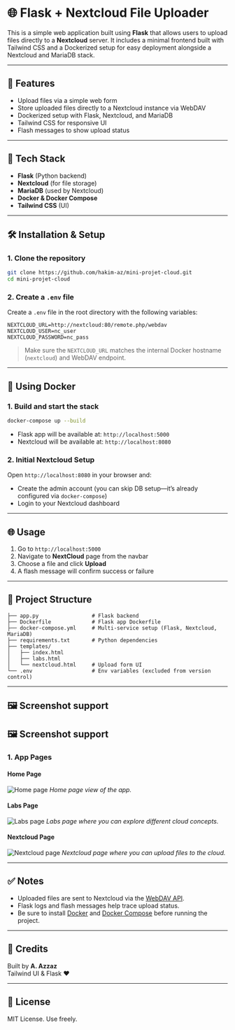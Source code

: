 # 🌐 Flask + Nextcloud File Uploader

This is a simple web application built using **Flask** that allows users to upload files directly to a **Nextcloud** server. It includes a minimal frontend built with Tailwind CSS and a Dockerized setup for easy deployment alongside a Nextcloud and MariaDB stack.

---

## 🚀 Features

- Upload files via a simple web form
- Store uploaded files directly to a Nextcloud instance via WebDAV
- Dockerized setup with Flask, Nextcloud, and MariaDB
- Tailwind CSS for responsive UI
- Flash messages to show upload status

---

## 🧰 Tech Stack

- **Flask** (Python backend)
- **Nextcloud** (for file storage)
- **MariaDB** (used by Nextcloud)
- **Docker & Docker Compose**
- **Tailwind CSS** (UI)

---

## 🛠️ Installation & Setup

### 1. Clone the repository

```bash
git clone https://github.com/hakim-az/mini-projet-cloud.git
cd mini-projet-cloud
```

### 2. Create a `.env` file

Create a `.env` file in the root directory with the following variables:

```env
NEXTCLOUD_URL=http://nextcloud:80/remote.php/webdav
NEXTCLOUD_USER=nc_user
NEXTCLOUD_PASSWORD=nc_pass
```

> Make sure the `NEXTCLOUD_URL` matches the internal Docker hostname (`nextcloud`) and WebDAV endpoint.

---

## 🐳 Using Docker

### 1. Build and start the stack

```bash
docker-compose up --build
```

- Flask app will be available at: `http://localhost:5000`
- Nextcloud will be available at: `http://localhost:8080`

### 2. Initial Nextcloud Setup

Open `http://localhost:8080` in your browser and:

- Create the admin account (you can skip DB setup—it’s already configured via `docker-compose`)
- Login to your Nextcloud dashboard

---

## 🌐 Usage

1. Go to `http://localhost:5000`
2. Navigate to **NextCloud** page from the navbar
3. Choose a file and click **Upload**
4. A flash message will confirm success or failure

---

## 📂 Project Structure

```
├── app.py                 # Flask backend
├── Dockerfile             # Flask app Dockerfile
├── docker-compose.yml     # Multi-service setup (Flask, Nextcloud, MariaDB)
├── requirements.txt       # Python dependencies
├── templates/
│   ├── index.html
│   ├── labs.html
│   └── nextcloud.html     # Upload form UI
└── .env                   # Env variables (excluded from version control)
```
---
## 🖼️ Screenshot support
## 🖼️ Screenshot support

### 1. App Pages

#### Home Page
![Home page](https://i.imgur.com/pjGacLh.png)
*Home page view of the app.*

#### Labs Page
![Labs page](https://i.imgur.com/pjGacLh.png)
*Labs page where you can explore different cloud concepts.*

#### Nextcloud Page
![Nextcloud page](https://i.imgur.com/pjGacLh.png)
*Nextcloud page where you can upload files to the cloud.*

---

## ✅ Notes

- Uploaded files are sent to Nextcloud via the [WebDAV API](https://docs.nextcloud.com/server/latest/user_manual/files/access_webdav.html).
- Flask logs and flash messages help trace upload status.
- Be sure to install [Docker](https://www.docker.com/) and [Docker Compose](https://docs.docker.com/compose/) before running the project.

---

## 🙌 Credits

Built by **A. Azzaz**  
Tailwind UI & Flask ❤️

---

## 📃 License

MIT License. Use freely.